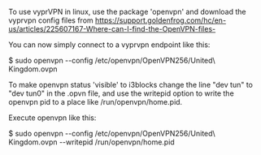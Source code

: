 To use vyprVPN in linux, use the package 'openvpn' and download the vyprvpn config files from https://support.goldenfrog.com/hc/en-us/articles/225607167-Where-can-I-find-the-OpenVPN-files-

You can now simply connect to a vyprvpn endpoint like this:

$ sudo openvpn --config /etc/openvpn/OpenVPN256/United\ Kingdom.ovpn

To make openvpn status 'visible' to i3blocks change the line "dev tun" to "dev tun0" in the .opvn file, and use the writepid option to write the openvpn pid to a place like /run/openvpn/home.pid.

Execute openvpn like this:

$ sudo openvpn --config /etc/openvpn/OpenVPN256/United\ Kingdom.ovpn --writepid /run/openvpn/home.pid
